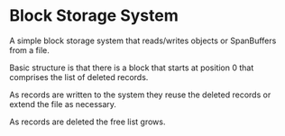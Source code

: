 # Block Storage System

A simple block storage system that reads/writes objects or SpanBuffers from a 
file.

Basic structure is that there is a block that starts at position 0 that comprises
the list of deleted records.

As records are written to the system they reuse the deleted records or extend the file as necessary.

As records are deleted the free list grows.


